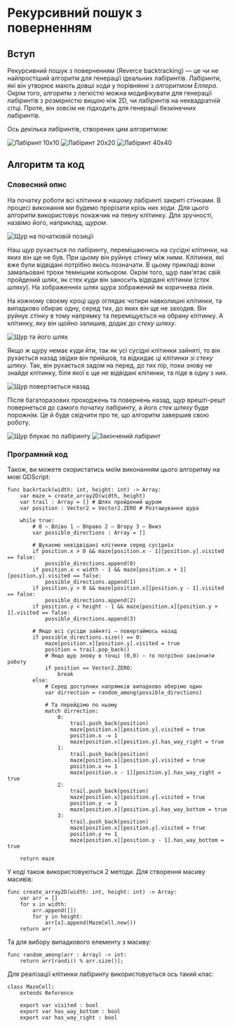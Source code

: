 # Рекурсивний пошук з поверненням

## Вступ

Рекурсивний пошук з поверненням (Reverce backtracking) —
це чи не найпростіший алгоритм для генерації ідеальних лабіринтів.
Лабіринти, які він утворює мають довші ходи у порівнянні з *алгоритмом Еллера*.
Окрім того, алгоритм з легкістю можна модифікувати для генерації
лабіринтів з розмірністю вищою ніж 2D, чи лабіринтів на неквадратній сітці.
Проте, він зовсім не підходить для генерації безкінечних лабіринтів.

Ось декілька лабіринтів, створених цим алгоритмом:

![Лабіринт 10х10](images/backtrack-maze-10.webp)
![Лабіринт 20х20](images/backtrack-maze-20.webp)
![Лабіринт 40х40](images/backtrack-maze-40.webp)

## Алгоритм та код

### Словесний опис

На початку роботи всі клітинки в нашому лабіринті закриті стінками.
В процесі виконання ми будемо прорізати крізь них ходи.
Для цього алгоритм використовує покажчик на певну клітинку.
Для зручності, назвімо його, наприклад, *щуром*.

![Щур на початковій позиції](images/backtrack-01.webp)

Наш щур рухається по лабіринту,
переміщаючись на сусідні клітинки, на яких він ще не був.
При цьому він руйнує стінку між ними.
Клітинки, які вже були відвідані потрібно якось позначати.
В цьому прикладі вони замальовані трохи темнішим кольором.
Окрім того, щур пам'ятає свій пройдений шлях,
як стек куди він заносить відвідані клітинки (*стек шляху*).
На зображеннях шлях щура зображений як коричнева лінія.

На кожному своєму кроці щур оглядає чотири навколишні клітинки,
та випадково обирає одну, серед тих, до яких він ще не заходив.
Він руйнує стінку в тому напрямку та переміщується на обрану клітинку.
А клітинку, яку він щойно залишив, додає до *стеку шляху*.

![Щур та його шлях](images/backtrack-02.webp)

Якщо ж щуру немає куди йти, так як усі сусідні клітинки зайняті,
то він рухається назад звідки він прийшов, та відкидає ці клітинки зі *стеку шляху*.
Так, він рухається задом на перед, до тих пір,
поки знову не знайде клітинку, біля якої є ще не відвідані
клітинки, та піде в одну з них.

![Щур повертається назад](images/backtrack-03.webp)

Після багаторазових проходжень та повернень назад,
щур врешті-решт повернеться до самого
початку лабіринту, а його *стек шляху* буде порожнім.
Це й буде свідчити про те, що алгоритм завершив свою роботу.

![Щур блукає по лабіринту](images/backtrack-04.webp)
![Закінчений лабіринт](images/backtrack-05.webp)

### Програмний код

Також, ви можете скористатись моїм виконанням цього алгоритму на мові GDScript:

```
func backrtack(width: int, height: int) -> Array:
	var maze = create_array2D(width, height)
	var trail : Array = [] # Шлях пройдений щуром
	var position : Vector2 = Vector2.ZERO # Розташування щура

	while true:
		# 0 — Вліво 1 — Вправо 2 — Вгору 3 — Вниз
		var possible_directions : Array = []

		# Шукаємо невідвідані клітинки серед сусідніх
		if position.x > 0 && maze[position.x - 1][position.y].visited == false:
			possible_directions.append(0)
		if position.x < width - 1 && maze[position.x + 1][position.y].visited == false:
			possible_directions.append(1)
		if position.y > 0 && maze[position.x][position.y - 1].visited == false:
			possible_directions.append(2)
		if position.y < height - 1 && maze[position.x][position.y + 1].visited == false:
			possible_directions.append(3)

		# Якщо всі сусіди зайняті — повертаймось назад
		if possible_directions.size() == 0:
			maze[position.x][position.y].visited = true
			position = trail.pop_back()
			# Якщо щур знову в точці (0,0) — то потрібно закінчити роботу
			if position == Vector2.ZERO:
				break
		else:
			# Серед доступних напрямків випадково оберімо один
			var dirrection = random_among(possible_directions)

			# Та перейдімо по ньому
			match dirrection:
				0:
					trail.push_back(position)
					maze[position.x][position.y].visited = true
					position.x -= 1
					maze[position.x][position.y].has_way_right = true
				1:
					trail.push_back(position)
					maze[position.x][position.y].visited = true
					position.x += 1
					maze[position.x - 1][position.y].has_way_right = true
				2:
					trail.push_back(position)
					maze[position.x][position.y].visited = true
					position.y -= 1
					maze[position.x][position.y].has_way_bottom = true
				3:
					trail.push_back(position)
					maze[position.x][position.y].visited = true
					position.y += 1
					maze[position.x][position.y - 1].has_way_bottom = true

	return maze
```
У коді також використовуються 2 методи.
Для створення масиву масивів:
```
func create_array2D(width: int, height: int) -> Array:
	var arr = []
	for x in width:
		arr.append([])
		for y in height:
			arr[x].append(MazeCell.new())
	return arr
```
Та для вибору випадкового елементу з масиву:
```
func random_among(arr : Array) -> int:
	return arr[randi() % arr.size()];
```
Для реалізації клітинки лабіринту використовується ось такий клас:
```
class MazeCell:
	extends Reference

	export var visited : bool
	export var has_way_bottom : bool
	export var has_way_right : bool
```
